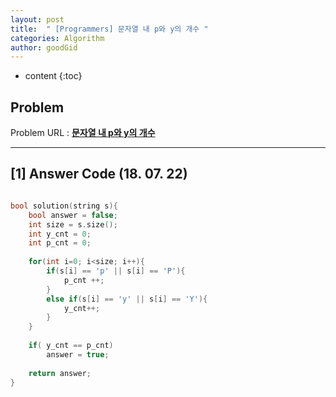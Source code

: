 ```yaml
---
layout: post
title:  " [Programmers] 문자열 내 p와 y의 개수 "
categories: Algorithm
author: goodGid
---
```

* content
{:toc}


## Problem 
Problem URL : **[문자열 내 p와 y의 개수](https://programmers.co.kr/learn/courses/30/lessons/12916)**

---

## [1] Answer Code (18. 07. 22)

``` cpp

bool solution(string s){
    bool answer = false;
    int size = s.size();
    int y_cnt = 0;
    int p_cnt = 0;
    
    for(int i=0; i<size; i++){
        if(s[i] == 'p' || s[i] == 'P'){
            p_cnt ++;
        }
        else if(s[i] == 'y' || s[i] == 'Y'){
            y_cnt++;
        }
    }
    
    if( y_cnt == p_cnt)
        answer = true;
    
    return answer;
}

```


